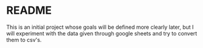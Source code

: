 # README

This is an initial project whose goals will be defined more clearly later, but I will experiment with the data given through google sheets and try to convert them to csv's.